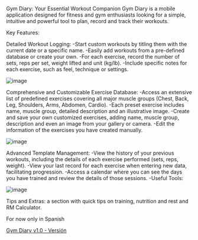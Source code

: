Gym Diary: Your Essential Workout Companion
Gym Diary is a mobile application designed for fitness and gym enthusiasts looking for a simple, intuitive and powerful tool to plan, record and track their workouts.

Key Features:

Detailed Workout Logging:
-Start custom workouts by titling them with the current date or a specific name.
-Easily add workouts from a pre-defined database or create your own.
-For each exercise, record the number of sets, reps per set, weight lifted and unit (kg/lb).
-Include specific notes for each exercise, such as feel, technique or settings.

![image](https://github.com/user-attachments/assets/472a2e91-8cac-4904-bb87-8d1932422beb)


Comprehensive and Customizable Exercise Database:
-Access an extensive list of predefined exercises covering all major muscle groups (Chest, Back, Leg, Shoulders, Arms, Abdomen, Cardio).
-Each preset exercise includes name, muscle group, detailed description and an illustrative image.
-Create and save your own customized exercises, adding name, muscle group, description and even an image from your gallery or camera.
-Edit the information of the exercises you have created manually.

![image](https://github.com/user-attachments/assets/8f72e737-ac69-4301-8ad9-c3f92c95c2ea)


Advanced Template Management:
-View the history of your previous workouts, including the details of each exercise performed (sets, reps, weight).
-View your last record for each exercise when entering new data, facilitating progression.
-Access a calendar where you can see the days you have trained and review the details of those sessions.
-Useful Tools:

![image](https://github.com/user-attachments/assets/ff9a700c-d072-4752-bc0d-411e20a0cd55)

Tips and Extras: a section with quick tips on training, nutrition and rest and RM Calculator.

For now only in Spanish


[Gym Diary v1.0 - Versión](https://drive.google.com/file/d/1gmAQG3LZMo-ihn5wIqsQ7tNL6UMMr1ak/view?usp=sharing)

  
